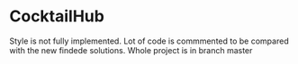 # CocktailHub

Style is not fully implemented.
Lot of code is commmented to be compared with the new findede solutions.
Whole project is in branch master
